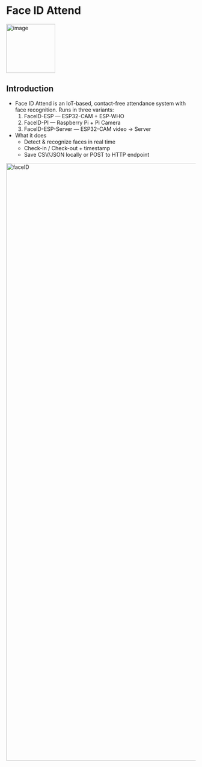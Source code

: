 # Face ID Attend
<img width="130" alt="image" src="https://github.com/user-attachments/assets/0f3917de-76d2-441e-b777-fd996f000896">

## Introduction
- Face ID Attend is an IoT-based, contact-free attendance system with face recognition. Runs in three variants:
  1. FaceID-ESP — ESP32-CAM + ESP-WHO
  2. FaceID-PI — Raspberry Pi + Pi Camera 
  3. FaceID-ESP-Server — ESP32-CAM video → Server
- What it does
  + Detect & recognize faces in real time
  + Check-in / Check-out + timestamp
  + Save CSV/JSON locally or POST to HTTP endpoint

<img width="3953" height="1586" alt="faceID" src="https://github.com/user-attachments/assets/b4ecfdf5-b6a9-43c7-8e7d-e273c98dc0ca" />


